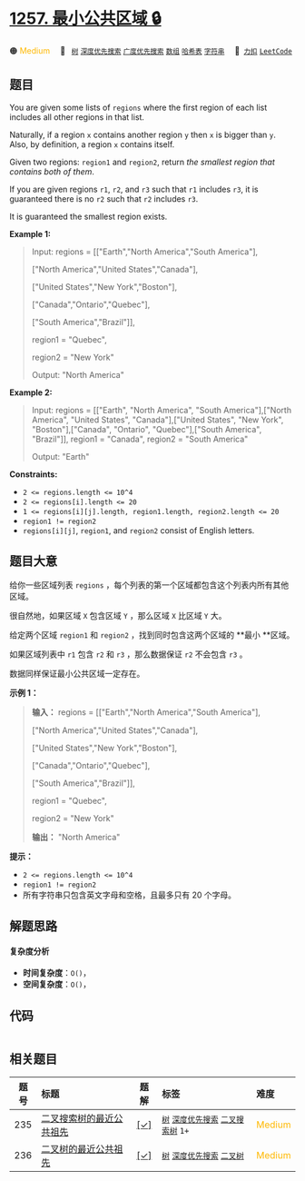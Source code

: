 # [1257. 最小公共区域 🔒](https://2xiao.github.io/leetcode-js/problem/1257.html)

🟠 <font color=#ffb800>Medium</font>&emsp; 🔖&ensp; [`树`](/tag/tree.md) [`深度优先搜索`](/tag/depth-first-search.md) [`广度优先搜索`](/tag/breadth-first-search.md) [`数组`](/tag/array.md) [`哈希表`](/tag/hash-table.md) [`字符串`](/tag/string.md)&emsp; 🔗&ensp;[`力扣`](https://leetcode.cn/problems/smallest-common-region) [`LeetCode`](https://leetcode.com/problems/smallest-common-region)

## 题目

You are given some lists of `regions` where the first region of each list
includes all other regions in that list.

Naturally, if a region `x` contains another region `y` then `x` is bigger than
`y`. Also, by definition, a region `x` contains itself.

Given two regions: `region1` and `region2`, return _the smallest region that
contains both of them_.

If you are given regions `r1`, `r2`, and `r3` such that `r1` includes `r3`, it
is guaranteed there is no `r2` such that `r2` includes `r3`.

It is guaranteed the smallest region exists.



**Example 1:**

> Input: regions = [["Earth","North America","South America"],
> 
> ["North America","United States","Canada"],
> 
> ["United States","New York","Boston"],
> 
> ["Canada","Ontario","Quebec"],
> 
> ["South America","Brazil"]],
> 
> region1 = "Quebec",
> 
> region2 = "New York"
> 
> Output: "North America"

**Example 2:**

> Input: regions = [["Earth", "North America", "South America"],["North America", "United States", "Canada"],["United States", "New York", "Boston"],["Canada", "Ontario", "Quebec"],["South America", "Brazil"]], region1 = "Canada", region2 = "South America"
> 
> Output: "Earth"

**Constraints:**

  * `2 <= regions.length <= 10^4`
  * `2 <= regions[i].length <= 20`
  * `1 <= regions[i][j].length, region1.length, region2.length <= 20`
  * `region1 != region2`
  * `regions[i][j]`, `region1`, and `region2` consist of English letters.


## 题目大意

给你一些区域列表 `regions` ，每个列表的第一个区域都包含这个列表内所有其他区域。

很自然地，如果区域 `X` 包含区域 `Y` ，那么区域 `X`  比区域 `Y` 大。

给定两个区域 `region1` 和 `region2` ，找到同时包含这两个区域的 **最小  **区域。

如果区域列表中 `r1` 包含 `r2` 和 `r3` ，那么数据保证 `r2` 不会包含 `r3` 。

数据同样保证最小公共区域一定存在。



**示例 1：**

> 
> 
> 
> 
> 
> **输入：** regions = [["Earth","North America","South America"],
> 
> ["North America","United States","Canada"],
> 
> ["United States","New York","Boston"],
> 
> ["Canada","Ontario","Quebec"],
> 
> ["South America","Brazil"]],
> 
> region1 = "Quebec",
> 
> region2 = "New York"
> 
> **输出：** "North America"
> 
> 



**提示：**

  * `2 <= regions.length <= 10^4`
  * `region1 != region2`
  * 所有字符串只包含英文字母和空格，且最多只有 20 个字母。


## 解题思路

#### 复杂度分析

- **时间复杂度**：`O()`，
- **空间复杂度**：`O()`，

## 代码

```javascript

```

## 相关题目

<!-- prettier-ignore -->
| 题号 | 标题 | 题解 | 标签 | 难度 |
| :------: | :------ | :------: | :------ | :------ |
| 235 | [二叉搜索树的最近公共祖先](https://leetcode.com/problems/lowest-common-ancestor-of-a-binary-search-tree) | [[✓]](/problem/0235.md) |  [`树`](/tag/tree.md) [`深度优先搜索`](/tag/depth-first-search.md) [`二叉搜索树`](/tag/binary-search-tree.md) `1+` | <font color=#ffb800>Medium</font> |
| 236 | [二叉树的最近公共祖先](https://leetcode.com/problems/lowest-common-ancestor-of-a-binary-tree) | [[✓]](/problem/0236.md) |  [`树`](/tag/tree.md) [`深度优先搜索`](/tag/depth-first-search.md) [`二叉树`](/tag/binary-tree.md) | <font color=#ffb800>Medium</font> |